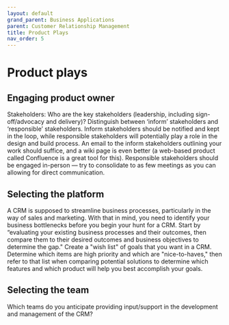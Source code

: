 ```yaml
---
layout: default
grand_parent: Business Applications
parent: Customer Relationship Management
title: Product Plays
nav_order: 5
---
```


# Product plays​

## Engaging product owner​
Stakeholders: Who are the key stakeholders (leadership, including sign-off/advocacy and delivery)?  Distinguish between ‘inform’ stakeholders and ‘responsible’ stakeholders. Inform stakeholders should be notified and kept in the loop, while responsible stakeholders will potentially play a role in the design and build process.  An email to the inform stakeholders outlining your work should suffice, and a wiki page is even better (a web-based product called Confluence is a great tool for this). Responsible stakeholders should be engaged in-person — try to consolidate to as few meetings as you can allowing for direct communication.

## Selecting the platform​
A CRM is supposed to streamline business processes, particularly in the way of sales and marketing. With that in mind, you need to identify your business bottlenecks before you begin your hunt for a CRM. Start by “evaluating your existing business processes and their outcomes, then compare them to their desired outcomes and business objectives to determine the gap." Create a "wish list" of goals that you want in a CRM. Determine which items are high priority and which are "nice-to-haves," then refer to that list when comparing potential solutions to determine which features and which product will help you best accomplish your goals.
## Selecting the team​
Which teams do you anticipate providing input/support in the development and management of the CRM?
